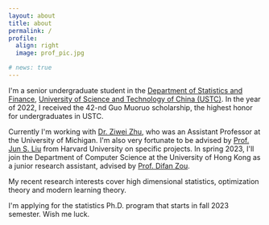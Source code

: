 ```yaml
---
layout: about
title: about
permalink: /
profile:
  align: right
  image: prof_pic.jpg

# news: true
---
```


I'm a senior undergraduate student in the <a href="https://bs.ustc.edu.cn">Department of Statistics and Finance</a>, <a href="https://www.ustc.edu.cn">University of Science and Technology of China (USTC)</a>. In the year of 2022, I received the 42-nd Guo Muoruo scholarship, the highest honor for undergraduates in USTC.

Currently I'm working with <a href="https://purplebamboo1993.github.io/personal_web/index.html" target="_blank">Dr. Ziwei Zhu</a>, who was an Assistant Professor at the University of Michigan. I'm also very fortunate to be advised by <a href="https://sites.harvard.edu/junliu/" target="_blank">Prof. Jun S. Liu</a> from Harvard University on specific projects. In spring 2023, I'll join the Department of Computer Science at the University of Hong Kong as a junior research assistant, advised by <a href="https://sites.google.com/view/difan-zou" target="_blank"> Prof. Difan Zou</a>.

My recent research interests cover high dimensional statistics, optimization theory and modern learning theory.

I'm applying for the statistics Ph.D. program that starts in fall 2023 semester. Wish me luck.